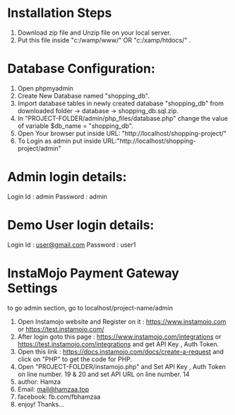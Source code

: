 Installation Steps
================

1. Download zip file and Unzip file on your local server.
2. Put this file inside "c:/wamp/www/"  OR "c:/xamp/htdocs/" .

Database Configuration:
==================

1. Open phpmyadmin
2. Create New Database named "shopping_db".
3. Import database tables in newly created database "shopping_db" from downloaded folder -> database -> shopping_db.sql.zip.
4. In "PROJECT-FOLDER/admin/php_files/database.php" change the value of variable $db_name = "shopping_db".
5. Open Your browser put inside URL: "http://localhost/shopping-project/"
6. To Login as admin put inside URL:"http://localhost/shopping-project/admin"

Admin login details:
====================
Login Id : admin
Password : admin

Demo User login details:
========================
Login Id : user@gmail.com
Password : user1

InstaMojo Payment Gateway Settings
==================================
to go admin section, go to localhost/project-name/admin
1. Open Instamojo website and Register on it : https://www.instamojo.com or https://test.instamojo.com/
2. After login goto this page : https://www.instamojo.com/integrations or https://test.instamojo.com/integrations and get API Key , Auth Token.
3. Open this link : https://docs.instamojo.com/docs/create-a-request and click on "PHP" to get the code for PHP. 
4. Open "PROJECT-FOLDER/instamojo.php" and Set API Key , Auth Token on line number. 19 & 20 and set API URL on line number. 14
5. author: Hamza
6. Email: mail@hamzaa.top
7. facebook: fb.com/fbhamzaa
8. enjoy! Thanks...
